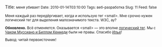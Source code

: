 Title: <small> меня убивает
Date: 2010-01-14T03:10:00
Tags: веб-разработка
Slug: 11
Feed: false

<p>Меня каждый раз передёргивает, когда и использую тег &lt;small&gt;. Мне срочно нужен логический тег для выделения малозначимого текста. W3C, ау?</p>
<p><strong>Обновлено.</strong> Всё отменяется. Оказывается &lt;small&gt; — это вполне <a href="http://www.w3.org/TR/html5/text-level-semantics.html#the-small-element">логический тег</a>. Мы с <a href="http://www.ozon.ru/context/detail/id/3881084/">Чаком Муссиано и Биллом Кеннеди</a> были не правы. Спасибо <a href="http://ilyabirman.ru/">Илье</a>!</p>
<p>Вывод: читай первоисточник!</p>
